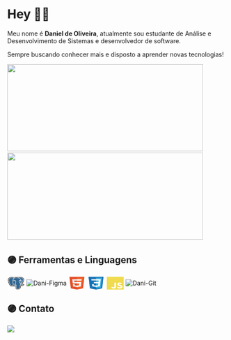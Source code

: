 
# Hey 👋🏽

Meu nome é **Daniel de Oliveira**, atualmente sou estudante de Análise e Desenvolvimento de Sistemas e desenvolvedor de software.

Sempre buscando conhecer mais e disposto a aprender novas tecnologias!

<p>
<img height="200" width="450" src="https://github-readme-stats.vercel.app/api/top-langs/?username=danideoliveira&layout=compact&langs_count=5&title_color=262626&bg_color=e6e6e6&text_color=262626&border_color=5200cc">
<img height="200" width="450" src="https://github-readme-stats.vercel.app/api?username=danideoliveira&title_color=262626&text_color=262626&show_icons=true&hide=prs&bg_color=e6e6e6&icon_color=5200cc&border_color=5200cc">
</p>

## 🟣 Ferramentas e Linguagens
<div style="display: inline_block">

<img align="center" alt="Dani-Postgre" height="30" width="40" src="https://raw.githubusercontent.com/devicons/devicon/9f4f5cdb393299a81125eb5127929ea7bfe42889/icons/postgresql/postgresql-original.svg">
<img align="center" alt="Dani-Figma" height="30" width="40" src="https://www.vectorlogo.zone/logos/figma/figma-icon.svg">
  <img align="center" alt="Dani-HTML" height="30" width="40" src="https://raw.githubusercontent.com/devicons/devicon/master/icons/html5/html5-original.svg">
  <img align="center" alt="Dani-CSS" height="30" width="40" src="https://raw.githubusercontent.com/devicons/devicon/master/icons/css3/css3-original.svg">
  <img align="center" alt="Dani-Js" height="30" width="40" src="https://raw.githubusercontent.com/devicons/devicon/master/icons/javascript/javascript-plain.svg">
  <img align="center" alt="Dani-Git" height="30" width="40" src="https://cdn.jsdelivr.net/gh/devicons/devicon/icons/git/git-original.svg">
</div>

## 🟣 Contato
<a href="https://www.linkedin.com/in/daniel-de-oliveira-santos-02b37b1b9/" target="_blank"><img src="https://img.shields.io/badge/-LinkedIn-%230077B5?style=for-the-badge&logo=linkedin&logoColor=white" target="_blank"></a>
